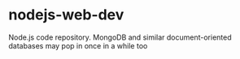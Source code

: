 # nodejs-web-dev
Node.js code repository. MongoDB and similar document-oriented databases may pop in once in a while too 

